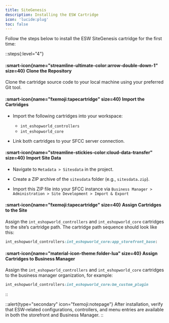 ```yaml
---
title: SiteGenesis
description: Installing the ESW Cartridge
icon: 'lucide:plug'
toc: false
---
```



Follow the steps below to install the ESW SiteGenesis cartridge for the first time:

::steps{:level="4"}
  #### :smart-icon{name="streamline-ultimate-color:arrow-double-down-1" size=40}  Clone the Repository

  Clone the cartridge source code to your local machine using your preferred Git tool.


  #### :smart-icon{name="fxemoji:tapecartridge" size=40}  Import the Cartridges
  
  - Import the following cartridges into your workspace:
  
    - `int_eshopworld_controllers`
    - `int_eshopworld_core`
  
  - Link both cartridges to your SFCC server connection.

  #### :smart-icon{name="streamline-stickies-color:cloud-data-transfer" size=40}  Import Site Data

  - Navigate to `Metadata > Sitesdata` in the project.

  - Create a ZIP archive of the `sitesdata` folder (e.g., `sitesdata.zip`).

  - Import this ZIP file into your SFCC instance via `Business Manager > Administration > Site Development > Import & Export`


  #### :smart-icon{name="fxemoji:tapecartridge" size=40} Assign Cartridges to the Site

  Assign the `int_eshopworld_controllers` and `int_eshopworld_core` cartridges to the site’s cartridge path. The cartridge path sequence should look like this:

  ```rb
  int_eshopworld_controllers:int_eshopworld_core:app_storefront_base:
  ```

  #### :smart-icon{name="material-icon-theme:folder-lua" size=40} Assign Cartridges to Business Manager

  Assign the `int_eshopworld_controllers` and `int_eshopworld_core` cartridges to the business manager organization, for example:

  ```rb
  int_eshopworld_controllers:int_eshopworld_core:bm_custom_plugin
  ```
::

::alert{type="secondary" icon="fxemoji:notepage"}
 After installation, verify that ESW-related configurations, controllers, and menu entries are available in both the storefront and Business Manager.
::